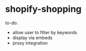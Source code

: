 # shopify-shopping

to-do:

- allow user to filter by keywords
- display via embeds
- proxy integration
